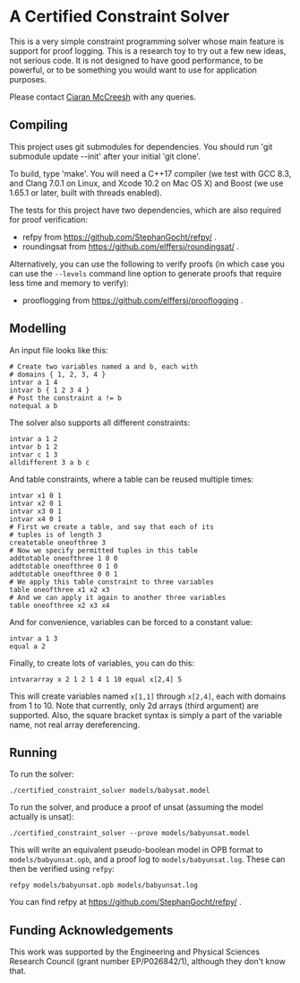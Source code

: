 A Certified Constraint Solver
=============================

This is a very simple constraint programming solver whose main feature is support for proof logging.
This is a research toy to try out a few new ideas, not serious code. It is not designed to have good
performance, to be powerful, or to be something you would want to use for application purposes.

Please contact [Ciaran McCreesh](mailto:ciaran.mccreesh@glasgow.ac.uk) with any queries.

Compiling
---------

This project uses git submodules for dependencies. You should run 'git submodule update --init'
after your initial 'git clone'.

To build, type 'make'. You will need a C++17 compiler (we test with GCC 8.3, and Clang 7.0.1 on
Linux, and Xcode 10.2 on Mac OS X) and Boost (we use 1.65.1 or later, built with threads enabled).

The tests for this project have two dependencies, which are also required for proof verification:

* refpy from https://github.com/StephanGocht/refpy/ .
* roundingsat from https://github.com/elffersj/roundingsat/ .

Alternatively, you can use the following to verify proofs (in which case you can use the
``--levels`` command line option to generate proofs that require less time and memory to verify):

* prooflogging from https://github.com/elffersj/prooflogging .

Modelling
---------

An input file looks like this:

```
# Create two variables named a and b, each with
# domains { 1, 2, 3, 4 }
intvar a 1 4
intvar b { 1 2 3 4 }
# Post the constraint a != b
notequal a b
```

The solver also supports all different constraints:

```
intvar a 1 2
intvar b 1 2
intvar c 1 3
alldifferent 3 a b c
```

And table constraints, where a table can be reused multiple times:

```
intvar x1 0 1
intvar x2 0 1
intvar x3 0 1
intvar x4 0 1
# First we create a table, and say that each of its
# tuples is of length 3
createtable oneofthree 3
# Now we specify permitted tuples in this table
addtotable oneofthree 1 0 0
addtotable oneofthree 0 1 0
addtotable oneofthree 0 0 1
# We apply this table constraint to three variables
table oneofthree x1 x2 x3
# And we can apply it again to another three variables
table oneofthree x2 x3 x4
```

And for convenience, variables can be forced to a constant value:

```
intvar a 1 3
equal a 2
```

Finally, to create lots of variables, you can do this:

``
intvararray x 2 1 2 1 4 1 10
equal x[2,4] 5
``

This will create variables named ``x[1,1]`` through ``x[2,4]``, each with domains from 1 to 10. Note
that currently, only 2d arrays (third argument) are supported. Also, the square bracket syntax is
simply a part of the variable name, not real array dereferencing.

Running
-------

To run the solver:

```shell session
./certified_constraint_solver models/babysat.model
```

To run the solver, and produce a proof of unsat (assuming the model actually is unsat):

```shell session
./certified_constraint_solver --prove models/babyunsat.model
```

This will write an equivalent pseudo-boolean model in OPB format to ``models/babyunsat.opb``, and a
proof log to ``models/babyunsat.log``. These can then be verified using ``refpy``:

```shell session
refpy models/babyunsat.opb models/babyunsat.log
```

You can find refpy at https://github.com/StephanGocht/refpy/ .

Funding Acknowledgements
------------------------

This work was supported by the Engineering and Physical Sciences Research Council (grant number
EP/P026842/1), although they don't know that.

<!-- vim: set tw=100 spell spelllang=en : -->

